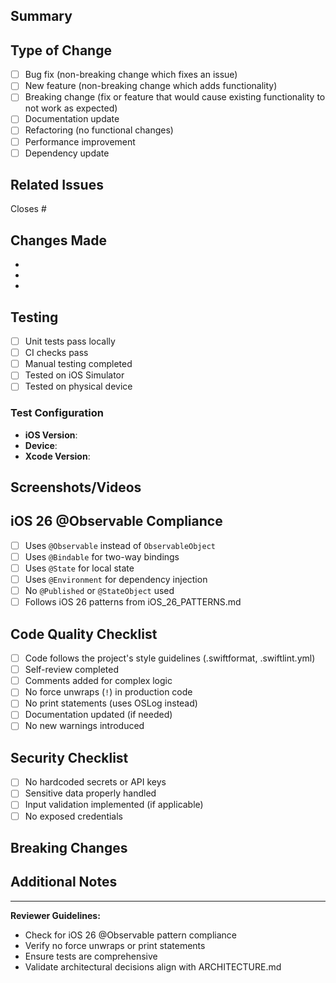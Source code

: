 ## Summary
<!-- Provide a brief description of the changes in this PR -->

## Type of Change
<!-- Mark the relevant option with an "x" -->
- [ ] Bug fix (non-breaking change which fixes an issue)
- [ ] New feature (non-breaking change which adds functionality)
- [ ] Breaking change (fix or feature that would cause existing functionality to not work as expected)
- [ ] Documentation update
- [ ] Refactoring (no functional changes)
- [ ] Performance improvement
- [ ] Dependency update

## Related Issues
<!-- Link to related issues using #issue-number -->
Closes #

## Changes Made
<!-- List the specific changes made in this PR -->
-
-
-

## Testing
<!-- Describe the tests you ran and how to reproduce them -->
- [ ] Unit tests pass locally
- [ ] CI checks pass
- [ ] Manual testing completed
- [ ] Tested on iOS Simulator
- [ ] Tested on physical device

### Test Configuration
- **iOS Version**:
- **Device**:
- **Xcode Version**:

## Screenshots/Videos
<!-- If applicable, add screenshots or videos to help explain your changes -->

## iOS 26 @Observable Compliance
<!-- For Swift/iOS changes only -->
- [ ] Uses `@Observable` instead of `ObservableObject`
- [ ] Uses `@Bindable` for two-way bindings
- [ ] Uses `@State` for local state
- [ ] Uses `@Environment` for dependency injection
- [ ] No `@Published` or `@StateObject` used
- [ ] Follows iOS 26 patterns from iOS_26_PATTERNS.md

## Code Quality Checklist
- [ ] Code follows the project's style guidelines (.swiftformat, .swiftlint.yml)
- [ ] Self-review completed
- [ ] Comments added for complex logic
- [ ] No force unwraps (`!`) in production code
- [ ] No print statements (uses OSLog instead)
- [ ] Documentation updated (if needed)
- [ ] No new warnings introduced

## Security Checklist
- [ ] No hardcoded secrets or API keys
- [ ] Sensitive data properly handled
- [ ] Input validation implemented (if applicable)
- [ ] No exposed credentials

## Breaking Changes
<!-- If this PR includes breaking changes, describe them and the migration path -->

## Additional Notes
<!-- Any additional information that reviewers should know -->

---
**Reviewer Guidelines:**
- Check for iOS 26 @Observable pattern compliance
- Verify no force unwraps or print statements
- Ensure tests are comprehensive
- Validate architectural decisions align with ARCHITECTURE.md
